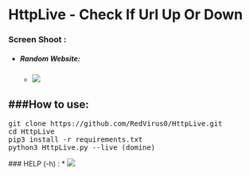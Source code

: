 # HttpLive - Check If Url Up Or Down

### Screen Shoot :
   * ##### Random Website:
      * <img src="sc/xss.png">

<h2>###How to use:</h3>
<pre>
git clone https://github.com/RedVirus0/HttpLive.git
cd HttpLive
pip3 install -r requirements.txt
python3 HttpLive.py --live (domine)
</pre>
### HELP (-h) :
    * <img src="sc/xss.png">